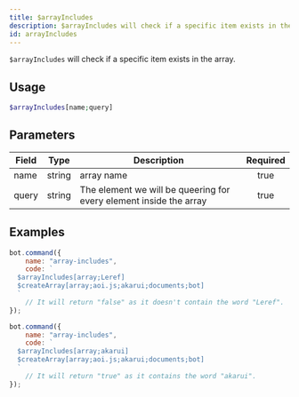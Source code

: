 ```yaml
---
title: $arrayIncludes
description: $arrayIncludes will check if a specific item exists in the array.
id: arrayIncludes
---
```


`$arrayIncludes` will check if a specific item exists in the array.

## Usage

```php
$arrayIncludes[name;query]
```

## Parameters

| Field | Type   | Description                                                        | Required |
|-------|--------|--------------------------------------------------------------------|:--------:|
| name  | string | array name                                                         |   true   |
| query | string | The element we will be queering for every element inside the array |   true   |

## Examples

```javascript
bot.command({
    name: "array-includes",
    code: `
  $arrayIncludes[array;Leref]
  $createArray[array;aoi.js;akarui;documents;bot]
  `
    // It will return "false" as it doesn't contain the word "Leref".
});
```

```javascript
bot.command({
    name: "array-includes",
    code: `
  $arrayIncludes[array;akarui]
  $createArray[array;aoi.js;akarui;documents;bot]
  `
    // It will return "true" as it contains the word "akarui".
});
```